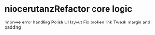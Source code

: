 # niocerutanzRefactor core logic
Improve error handling
Polish UI layout
Fix broken link
Tweak margin and padding
